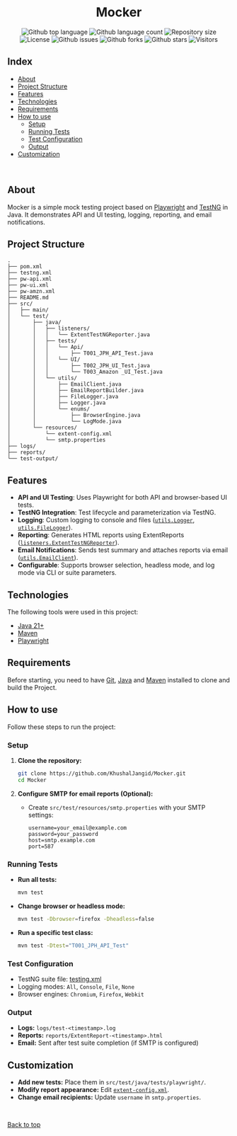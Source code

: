 <h1 align="center">Mocker</h1>

<p align="center">
  <img alt="Github top language" src="https://img.shields.io/github/languages/top/KhushalJangid/Maven-test-repo?color=56BEB8">

  <img alt="Github language count" src="https://img.shields.io/github/languages/count/KhushalJangid/Maven-test-repo?color=56BEB8">

  <img alt="Repository size" src="https://img.shields.io/github/repo-size/KhushalJangid/Maven-test-repo?color=56BEB8">

  <img alt="License" src="https://img.shields.io/github/license/KhushalJangid/Maven-test-repo?color=56BEB8">

  <img alt="Github issues" src="https://img.shields.io/github/issues/KhushalJangid/Maven-test-repo?color=56BEB8" />

  <img alt="Github forks" src="https://img.shields.io/github/forks/KhushalJangid/Maven-test-repo?color=56BEB8" />

  <img alt="Github stars" src="https://img.shields.io/github/stars/KhushalJangid/Maven-test-repo?color=56BEB8" />

  <img alt="Visitors" src="https://visitor-badge.laobi.icu/badge?page_id=khushaljangid/Maven-test-repo&format=true">
</p>

## Index

- [About](#about)
- [Project Structure](#project-structure)
- [Features](#features)
- [Technologies](#technologies)
- [Requirements](#requirements)
- [How to use](#how-to-use)
  - [Setup](#setup)
  - [Running Tests](#running-tests)
  - [Test Configuration](#test-configuration)
  - [Output](#output)
- [Customization](#customization)

<br>

## About

Mocker is a simple mock testing project based on [Playwright](https://playwright.dev/) and [TestNG](https://testng.org/) in Java. It demonstrates API and UI testing, logging, reporting, and email notifications.

## Project Structure

```
.
├── pom.xml
├── testng.xml
├── pw-api.xml
├── pw-ui.xml
├── pw-amzn.xml
├── README.md
├── src/
│   ├── main/
│   └── test/
│       ├── java/
│       │   ├── listeners/
│       │   │   └── ExtentTestNGReporter.java
│       │   ├── tests/
│       │   │   └── Api/
│       │   │       ├── T001_JPH_API_Test.java
│       │   │   └── UI/
│       │   │       ├── T002_JPH_UI_Test.java
│       │   │       └── T003_Amazon _UI_Test.java
│       │   └── utils/
│       │       ├── EmailClient.java
│       │       ├── EmailReportBuilder.java
│       │       ├── FileLogger.java
│       │       ├── Logger.java
│       │       └── enums/
│       │           ├── BrowserEngine.java
│       │           └── LogMode.java
│       └── resources/
│           └── extent-config.xml
│           └── smtp.properties 
├── logs/
├── reports/
└── test-output/
```

## Features

- **API and UI Testing**: Uses Playwright for both API and browser-based UI tests.
- **TestNG Integration**: Test lifecycle and parameterization via TestNG.
- **Logging**: Custom logging to console and files ([`utils.Logger`](src/test/java/utils/Logger.java), [`utils.FileLogger`](src/test/java/utils/FileLogger.java)).
- **Reporting**: Generates HTML reports using ExtentReports ([`listeners.ExtentTestNGReporter`](src/test/java/listeners/ExtentTestNGReporter.java)).
- **Email Notifications**: Sends test summary and attaches reports via email ([`utils.EmailClient`](src/test/java/utils/EmailClient.java)).
- **Configurable**: Supports browser selection, headless mode, and log mode via CLI or suite parameters.


## Technologies

The following tools were used in this project:

- [Java 21+](https://www.java.com/en/)
- [Maven](https://maven.apache.org/)
- [Playwright](https://playwright.dev/)

## Requirements

Before starting, you need to have [Git](https://git-scm.com), [Java](https://www.java.com/en/) and [Maven](https://maven.apache.org/) installed to clone and build the Project.


## How to use

Follow these steps to run the project:

### Setup

1. **Clone the repository:**
    ```sh
    git clone https://github.com/KhushalJangid/Mocker.git
    cd Mocker
    ```

2. **Configure SMTP for email reports (Optional):**
    - Create `src/test/resources/smtp.properties` with your SMTP settings:
      ```
      username=your_email@example.com
      password=your_password
      host=smtp.example.com
      port=587
      ```

### Running Tests

- **Run all tests:**
    ```sh
    mvn test
    ```

- **Change browser or headless mode:**
    ```sh
    mvn test -Dbrowser=firefox -Dheadless=false
    ```

- **Run a specific test class:**
    ```sh
    mvn test -Dtest="T001_JPH_API_Test"

### Test Configuration

- TestNG suite file: [testing.xml](testing.xml)
- Logging modes: `All`, `Console`, `File`, `None`
- Browser engines: `Chromium`, `Firefox`, `Webkit`

### Output

- **Logs:** `logs/test-<timestamp>.log`
- **Reports:** `reports/ExtentReport-<timestamp>.html`
- **Email:** Sent after test suite completion (if SMTP is configured)

## Customization

- **Add new tests:** Place them in `src/test/java/tests/playwright/`.
- **Modify report appearance:** Edit [`extent-config.xml`](src/test/resources/extent-config.xml).
- **Change email recipients:** Update `username` in `smtp.properties`.

&#xa0;

<a href="#top">Back to top</a>
